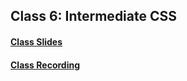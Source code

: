 ## Class 6: Intermediate CSS

#### [Class Slides](https://docs.google.com/presentation/d/116PtxbKC7dC043OALedyaRJWOZahQFJf-JzTa1kr_9s/edit?usp=sharing)

#### [Class Recording](https://youtu.be/tzGnxtzjJhg)
